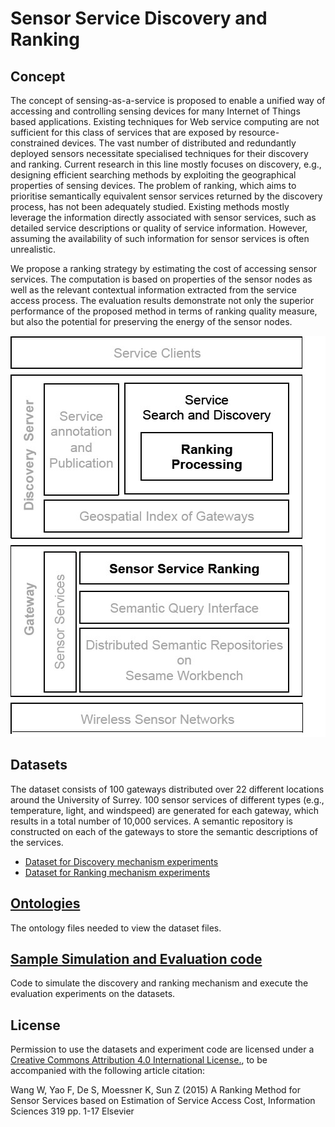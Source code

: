 # Sensor Service Discovery and Ranking

## Concept

The concept of sensing-as-a-service is proposed to enable a unified way of accessing and controlling sensing devices for many Internet of Things based applications. Existing techniques for Web service computing are not sufficient for this class of services that are exposed by resource-constrained devices. The vast number of distributed and redundantly deployed sensors necessitate specialised techniques for their discovery and ranking. Current research in this line mostly focuses on discovery, e.g., designing efficient searching methods by exploiting the geographical properties of sensing devices. The problem of ranking, which aims to prioritise semantically equivalent sensor services returned by the discovery process, has not been adequately studied. Existing methods mostly leverage the information directly associated with sensor services, such as detailed service descriptions or quality of service information. However, assuming the availability of such information for sensor services is often unrealistic. 

We propose a ranking strategy by estimating the cost of accessing sensor services. The computation is based on properties of the sensor nodes as well as the relevant contextual information extracted from the service access process. The evaluation results demonstrate not only the superior performance of the proposed method in terms of ranking quality measure, but also the potential for preserving the energy of the sensor nodes.

![Sensor service ranking framework](./block.jpg)
## Datasets
The dataset consists of 100 gateways distributed over 22 different locations around the University of Surrey. 100 sensor services of different types (e.g., temperature, light, and windspeed) are generated for each gateway, which results in a total number of 10,000 services. A semantic repository is constructed on each of the gateways to store the semantic descriptions of the services. 
* [Dataset for Discovery mechanism experiments](./Dataset-discovery/RTreeEvalDataset)
* [Dataset for Ranking mechanism experiments](./Dataset-ranking)
## [Ontologies](./Ontologies)
The ontology files needed to view the dataset files.
## [Sample Simulation and Evaluation code](./Code/uk)
Code to simulate the discovery and ranking mechanism and execute the evaluation experiments on the datasets.
## License

Permission to use the datasets and experiment code are licensed under a  [Creative Commons Attribution 4.0 International License.](https://creativecommons.org/licenses/by/4.0/), to be accompanied with the following article citation:

Wang W, Yao F, De S, Moessner K, Sun Z (2015) A Ranking Method for Sensor Services based on Estimation of Service Access Cost, Information Sciences 319 pp. 1-17 Elsevier
